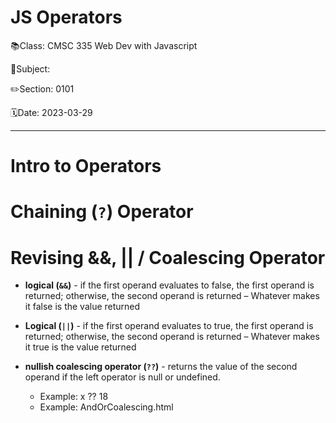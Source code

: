 # JS Operators

📚Class: CMSC 335 Web Dev with Javascript

📘Subject: <a href="https://github.com/lamula21/cheat-sheets/blob/main/"></a>

✏️Section: 0101

🗓️Date: 2023-03-29

---

# Intro to Operators

# Chaining (`?`) Operator

# Revising &&, || / Coalescing Operator

- **logical (`&&`)** - if the first operand evaluates to false, the first operand is returned; otherwise, the second operand is returned – Whatever makes it false is the value returned

- **Logical (`||`)** - if the first operand evaluates to true, the first operand is returned; otherwise, the second operand is returned – Whatever makes it true is the value returned

- **nullish coalescing operator (`??`)** - returns the value of the second operand if the left operator is null or undefined. 
	- Example: x ?? 18 
	- Example: AndOrCoalescing.html



